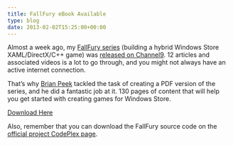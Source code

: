 ```yaml
---
title: FallFury eBook Available
type: blog
date: 2013-02-02T15:25:00+00:00
---
```


Almost a week ago, my [FallFury series][1] (building a hybrid Windows Store XAML/DirectX/C++ game) was [released on Channel9][2]. 12 articles and associated videos is a lot to go through, and you might not always have an active internet connection. 

That’s why [Brian Peek][3] tackled the task of creating a PDF version of the series, and he did a fantastic job at it. 130 pages of content that will help you get started with creating games for Windows Store. 

[Download Here][4] 

Also, remember that you can download the FallFury source code on the [official project CodePlex page][5].

 [1]: http://den.azurewebsites.net/fallfury-%E2%80%93-now-available-on-channel9-coding4fun-and-codeplex
 [2]: http://channel9.msdn.com/Series/FallFury
 [3]: https://twitter.com/BrianPeek
 [4]: http://media.ch9.ms/coding4fun/fallfury/FallFury.pdf
 [5]: http://fallfury.codeplex.com/